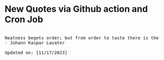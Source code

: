 # New Quotes via Github action and Cron Job

<pre>
<!-- #quote -->
Neatness begets order; but from order to taste there is the same difference as from taste to genius, or from love to friendship.
- Johann Kaspar Lavater

Updated on: [11/17/2023]
<!-- #quoteEnd -->
</pre>
